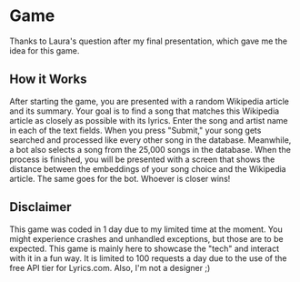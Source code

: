 # Game

Thanks to Laura's question after my final presentation, which gave me the idea for this game.

## How it Works

After starting the game, you are presented with a random Wikipedia article and its summary. Your goal is to find a song that matches this Wikipedia article as closely as possible with its lyrics. Enter the song and artist name in each of the text fields. When you press "Submit," your song gets searched and processed like every other song in the database. Meanwhile, a bot also selects a song from the 25,000 songs in the database. When the process is finished, you will be presented with a screen that shows the distance between the embeddings of your song choice and the Wikipedia article. The same goes for the bot. Whoever is closer wins!

## Disclaimer

This game was coded in 1 day due to my limited time at the moment. You might experience crashes and unhandled exceptions, but those are to be expected. This game is mainly here to showcase the "tech" and interact with it in a fun way. It is limited to 100 requests a day due to the use of the free API tier for Lyrics.com. Also, I'm not a designer ;)